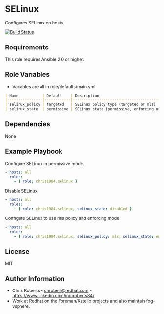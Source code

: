 SELinux
=======

Configures SELinux on hosts.

[![Build Status](https://travis-ci.org/chris1984/selinux.svg?branch=master)](https://travis-ci.org/chris1984/selinux)

Requirements
------------

This role requires Ansible 2.0 or higher.

Role Variables
--------------

* Variables are all in role/defaults/main.yml

```markdown
| Name           | Default    | Description                                       |
|----------------|------------|---------------------------------------------------|
| selinux_policy | targeted   | SELinux policy type (targeted or mls)             |
| selinux_state  | permissive | SELinux state (permissive, enforcing or disabled) |
```

Dependencies
------------

None

Example Playbook
----------------

Configure SELinux in permissive mode.

```yaml
- hosts: all
  roles:
    - { role: chris1984.selinux }
```

Disable SELinux

```yaml
- hosts: all
  roles:
    - { role: chris1984.selinux, selinux_state: disabled }
```

Configure SELinux to use mls policy and enforcing mode

```yaml
- hosts: all
  roles:
    - { role: chris1984.selinux, selinux_policy: mls, selinux_state: enforcing}
```

License
-------

MIT

Author Information
------------------

* Chris Roberts - chrobert@redhat.com  - https://www.linkedin.com/in/croberts84/
* Work at Redhat on the Foreman/Katello projects and also maintain fog-vsphere.
